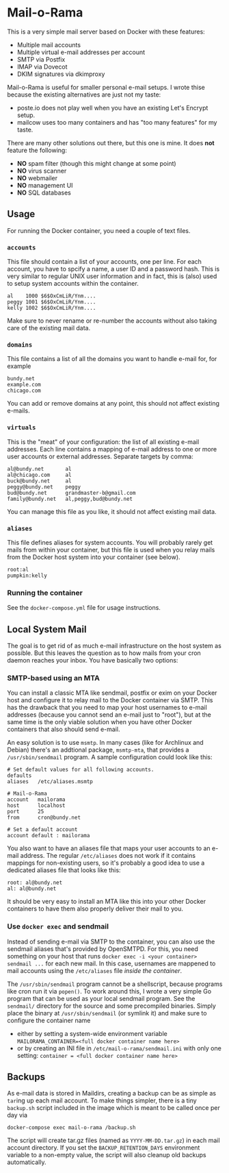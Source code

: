 # Mail-o-Rama

This is a very simple mail server based on Docker with these features:

* Multiple mail accounts
* Multiple virtual e-mail addresses per account
* SMTP via Postfix
* IMAP via Dovecot
* DKIM signatures via dkimproxy

Mail-o-Rama is useful for smaller personal e-mail setups. I wrote thise because
the existing alternatives are just not my taste:

* poste.io does not play well when you have an existing Let's Encrypt setup.
* mailcow uses too many containers and has "too many features" for my taste.

There are many other solutions out there, but this one is mine. It does **not**
feature the following:

* **NO** spam filter (though this might change at some point)
* **NO** virus scanner
* **NO** webmailer
* **NO** management UI
* **NO** SQL databases

## Usage

For running the Docker container, you need a couple of text files.

### `accounts`

This file should contain a list of your accounts, one per line. For each account,
you have to spcify a name, a user ID and a password hash. This is very similar
to regular UNIX user information and in fact, this is (also) used to setup system
accounts within the container.

    al    1000 $6$OxCmLiR/Ynm....
    peggy 1001 $6$OxCmLiR/Ynm....
    kelly 1002 $6$OxCmLiR/Ynm....

Make sure to never rename or re-number the accounts without also taking care of
the existing mail data.

### `domains`

This file contains a list of all the domains you want to handle e-mail for, for
example

    bundy.net
    example.com
    chicago.com

You can add or remove domains at any point, this should not affect existing
e-mails.

### `virtuals`

This is the "meat" of your configuration: the list of all existing e-mail
addresses. Each line contains a mapping of e-mail address to one or more user
accounts or external addresses. Separate targets by comma:

    al@bundy.net       al
    al@chicago.com     al
    buck@bundy.net     al
    peggy@bundy.net    peggy
    bud@bundy.net      grandmaster-b@gmail.com
    family@bundy.net   al,peggy,bud@bundy.net

You can manage this file as you like, it should not affect existing mail data.

### `aliases`

This file defines aliases for system accounts. You will probably rarely get
mails from within your container, but this file is used when you relay mails
from the Docker host system into your container (see below).

    root:al
    pumpkin:kelly

### Running the container

See the `docker-compose.yml` file for usage instructions.

## Local System Mail

The goal is to get rid of as much e-mail infrastructure on the host system as
possible. But this leaves the question as to how mails from your cron daemon
reaches your inbox. You have basically two options:

### SMTP-based using an MTA

You can install a classic MTA like sendmail, postfix or exim on your Docker host
and configure it to relay mail to the Docker container via SMTP. This has the
drawback that you need to map your host usernames to e-mail addresses (because
you cannot send an e-mail just to "root"), but at the same time is the only
viable solution when you have other Docker containers that also should send
e-mail.

An easy solution is to use `msmtp`. In many cases (like for Archlinux and Debian)
there's an addtional package, `msmtp-mta`, that provides a `/usr/sbin/sendmail`
program. A sample configuration could look like this:

    # Set default values for all following accounts.
    defaults
    aliases   /etc/aliases.msmtp

    # Mail-o-Rama
    account   mailorama
    host      localhost
    port      25
    from      cron@bundy.net

    # Set a default account
    account default : mailorama

You also want to have an aliases file that maps your user accounts to an e-mail
address. The regular `/etc/aliases` does not work if it contains mappings for
non-existing users, so it's probably a good idea to use a dedicated aliases file
that looks like this:

    root: al@bundy.net
    al: al@bundy.net

It should be very easy to install an MTA like this into your other Docker
containers to have them also properly deliver their mail to you.

### Use `docker exec` and sendmail

Instead of sending e-mail via SMTP to the container, you can also use the
sendmail aliases that's provided by OpenSMTPD. For this, you need something on
your host that runs `docker exec -i <your container> sendmail ...` for each new
mail. In this case, usernames are mappened to mail accounts using the
`/etc/aliases` file *inside the container*.

The `/usr/sbin/sendmail` program cannot be a shellscript, because programs like
cron run it via `popen()`. To work around this, I wrote a very simple Go program
that can be used as your local sendmail program. See the `sendmail/` directory
for the source and some precompiled binaries. Simply place the binary at
`/usr/sbin/sendmail` (or symlink it) and make sure to configure the container
name

* either by setting a system-wide environment variable
  `MAILORAMA_CONTAINER=<full docker container name here>`
* or by creating an INI file in `/etc/mail-o-rama/sendmail.ini` with only one
  setting: `container = <full docker container name here>`

## Backups

As e-mail data is stored in Maildirs, creating a backup can be as simple as
`tar`ing up each mail account. To make things simpler, there is a tiny
`backup.sh` script included in the image which is meant to be called once per
day via

    docker-compose exec mail-o-rama /backup.sh

The script will create tar.gz files (named as ``YYYY-MM-DD.tar.gz``) in each
mail account directory. If you set the `BACKUP_RETENTION_DAYS` environment
variable to a non-empty value, the script will also cleanup old backups
automatically.
